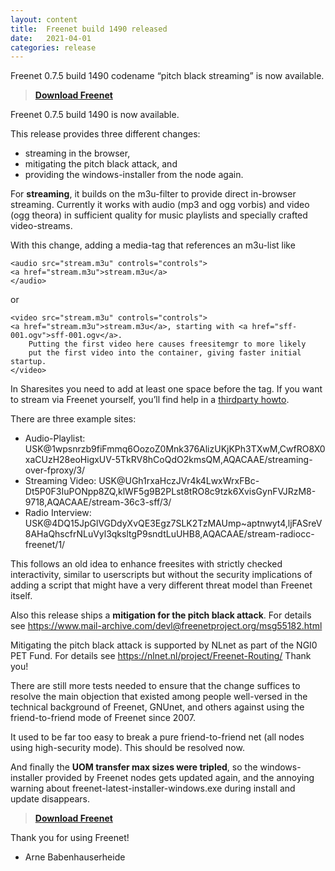 ```yaml
---
layout: content
title:  Freenet build 1490 released
date:   2021-04-01
categories: release
---
```

Freenet 0.7.5 build 1490 codename “pitch black streaming” is now available.


> **[Download Freenet][download page]**


Freenet 0.7.5 build 1490 is now available.


This release provides three different changes:
- streaming in the browser,
- mitigating the pitch black attack, and
- providing the windows-installer from the node again.


For **streaming**, it builds on the m3u-filter to provide
direct in-browser streaming. Currently
it works with audio (mp3 and ogg vorbis)
and video (ogg theora) in sufficient quality for
music playlists and specially crafted video-streams.

With this change, adding a media-tag that references an m3u-list like

    <audio src="stream.m3u" controls="controls">
	<a href="stream.m3u">stream.m3u</a>
    </audio>

or

    <video src="stream.m3u" controls="controls">
	<a href="stream.m3u">stream.m3u</a>, starting with <a href="sff-001.ogv">sff-001.ogv</a>.
        Putting the first video here causes freesitemgr to more likely
        put the first video into the container, giving faster initial startup.
    </video>

In Sharesites you need to add at least one space before the tag.
If you want to stream via Freenet yourself, you’ll find help in
a [thirdparty howto][streaming-howto].

There are three example sites:

- Audio-Playlist: USK@1wpsnrzb9fiFmmq6OozoZ0Mnk376AlizUKjKPh3TXwM,CwfRO8X0xaCUzH28eoHigxUV-5TkRV8hCoQdO2kmsQM,AQACAAE/streaming-over-fproxy/3/
- Streaming Video: USK@UGh1rxaHczJVr4k4LwxWrxFBc-Dt5P0F3IuPONpp8ZQ,klWF5g9B2PLst8tRO8c9tzk6XvisGynFVJRzM8-9718,AQACAAE/stream-36c3-sff/3/
- Radio Interview: USK@4DQ15JpGlVGDdyXvQE3Egz7SLK2TzMAUmp~aptnwyt4,ljFASreV8AHaQhscfrNLuVyl3qksltgP9sndtLuUHB8,AQACAAE/stream-radiocc-freenet/1/

This follows an old idea to enhance freesites with strictly checked interactivity,
similar to userscripts but without the security implications of adding a script
that might have a very different threat model than Freenet itself.


Also this release ships a **mitigation for the pitch black attack**. 
For details see <https://www.mail-archive.com/devl@freenetproject.org/msg55182.html>

Mitigating the pitch black attack is supported by NLnet
as part of the NGI0 PET Fund.
For details see <https://nlnet.nl/project/Freenet-Routing/>
Thank you!

There are still more tests needed to ensure that the change suffices
to resolve the main objection that existed among people well-versed
in the technical background of Freenet, GNUnet, and others
against using the friend-to-friend mode of Freenet since 2007.

It used to be far too easy to break a pure friend-to-friend net
(all nodes using high-security mode). This should be resolved now.


And finally the **UOM transfer max sizes were tripled**,
so the windows-installer provided by Freenet nodes gets updated again,
and the annoying warning about freenet-latest-installer-windows.exe
during install and update disappears.


> **[Download Freenet][download page]**


Thank you for using Freenet!


- Arne Babenhauserheide


[releasetag1490]: https://github.com/freenet/fred/releases/tag/build01490
[download page]: pages/download.html
[streaming-howto]: https://www.draketo.de/software/stream-over-freenet.html

